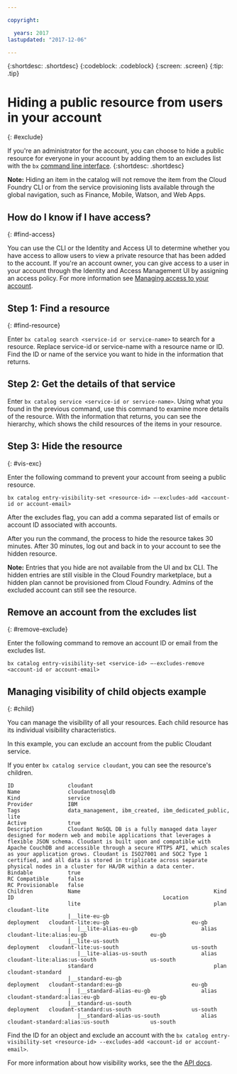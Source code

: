 ```yaml
---

copyright:

  years: 2017
lastupdated: "2017-12-06"

---
```


{:shortdesc: .shortdesc}
{:codeblock: .codeblock}
{:screen: .screen}
{:tip: .tip}

# Hiding a public resource from users in your account
{: #exclude}

If you're an administrator for the account, you can choose to hide a public resource for everyone in your account by adding them to an excludes list with the `bx` [command line interface](/docs/cli/reference/bluemix_cli/bx_cli.html#bluemix_catalog_entry_visibility_set).
{:shortdesc: .shortdesc}

**Note:** Hiding an item in the catalog will not remove the item from the Cloud Foundry CLI or from the service provisioning lists available through the global navigation, such as Finance, Mobile, Watson, and Web Apps.

## How do I know if I have access?
{: #find-access}

You can use the CLI or the Identity and Access UI to determine whether you have access to allow users to view a private resource that has been added to the account. If you're an account owner, you can give access to a user in your account through the Identity and Access Management UI by assigning an access policy. For more information see [Managing access to your account](access.html).

## Step 1: Find a resource
{: #find-resource}

Enter `bx catalog search <service-id or service-name>` to search for a resource. Replace service-id or service-name with a resource name or ID. Find the ID or name of the service you want to hide in the information that returns.

## Step 2: Get the details of that service

Enter `bx catalog service <service-id or service-name>`. Using what you found in the previous command, use this command to examine more details of the resource. With the information that returns, you can see the hierarchy, which shows the child resources of the items in your resource.

## Step 3: Hide the resource
{: #vis-exc}

Enter the following command to prevent your account from seeing a public resource.

`bx catalog entry-visibility-set <resource-id> —-excludes-add <account-id or account-email>`

After the excludes flag, you can add a comma separated list of emails or account ID associated with accounts.

After you run the command, the process to hide the resource takes 30 minutes. After 30 minutes, log out and back in to your account to see the hidden resource.

**Note:** Entries that you hide are not available from the UI and bx CLI. The hidden entries are still visible in the Cloud Foundry marketplace, but a hidden plan cannot be provisioned from Cloud Foundry. Admins of the excluded account can still see the resource.

## Remove an account from the excludes list
{: #remove-exclude}

Enter the following command to remove an account ID or email from the excludes list.

`bx catalog entry-visibility-set <service-id> —-excludes-remove <account-id or account-email>`

## Managing visibility of child objects example
{: #child}

You can manage the visibility of all your resources. Each child resource has its individual visibility characteristics.

In this example, you can exclude an account from the public Cloudant service.

If you enter `bx catalog service cloudant`, you can see the resource's children.

```
ID                 cloudant
Name               cloudantnosqldb
Kind               service
Provider           IBM
Tags               data_management, ibm_created, ibm_dedicated_public, lite
Active             true
Description        Cloudant NoSQL DB is a fully managed data layer designed for modern web and mobile applications that leverages a flexible JSON schema. Cloudant is built upon and compatible with Apache CouchDB and accessible through a secure HTTPS API, which scales as your application grows. Cloudant is ISO27001 and SOC2 Type 1 certified, and all data is stored in triplicate across separate physical nodes in a cluster for HA/DR within a data center.
Bindable           true
RC Compatible      false
RC Provisionable   false
Children           Name                                          Kind         ID                                               Location
                   lite                                          plan         cloudant-lite
                   |__lite-eu-gb                             deployment   cloudant-lite:eu-gb                          eu-gb
                   |  |__lite-alias-eu-gb                    alias        cloudant-lite:alias:eu-gb                    eu-gb
                   |__lite-us-south                          deployment   cloudant-lite:us-south                       us-south
                      |__lite-alias-us-south                 alias        cloudant-lite:alias:us-south                 us-south
                   standard                                      plan         cloudant-standard
                   |__standard-eu-gb                         deployment   cloudant-standard:eu-gb                      eu-gb
                   |  |__standard-alias-eu-gb                alias        cloudant-standard:alias:eu-gb                eu-gb
                   |__standard-us-south                      deployment   cloudant-standard:us-south                   us-south
                      |__standard-alias-us-south             alias        cloudant-standard:alias:us-south             us-south
```

Find the ID for an object and exclude an account with the `bx catalog entry-visibility-set <resource-id> --excludes-add <account-id or account-email>`.

For more information about how visibility works, see the the [API docs](https://console.bluemix.net/apidocs/682).
